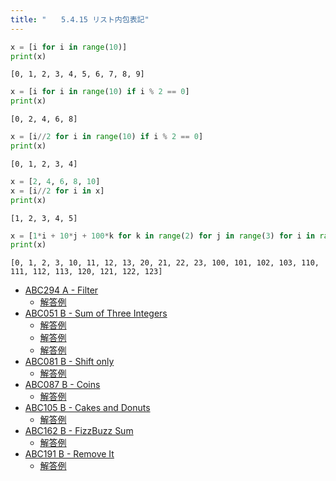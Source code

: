 ```yaml
---
title: "　　5.4.15 リスト内包表記"
---
```


```python:サンプルコード：sample_391.py
x = [i for i in range(10)]
print(x)
```

```text:実行結果
[0, 1, 2, 3, 4, 5, 6, 7, 8, 9]
```

```python:サンプルコード：sample_392.py
x = [i for i in range(10) if i % 2 == 0]
print(x)
```

```text:実行結果
[0, 2, 4, 6, 8]
```

```python:サンプルコード：sample_393.py
x = [i//2 for i in range(10) if i % 2 == 0]
print(x)
```

```text:実行結果
[0, 1, 2, 3, 4]
```

```python:サンプルコード：sample_394.py
x = [2, 4, 6, 8, 10]
x = [i//2 for i in x]
print(x)
```

```text:実行結果
[1, 2, 3, 4, 5]
```

```python:サンプルコード：sample_395.py
x = [1*i + 10*j + 100*k for k in range(2) for j in range(3) for i in range(4)]
print(x)
```

```text:実行結果
[0, 1, 2, 3, 10, 11, 12, 13, 20, 21, 22, 23, 100, 101, 102, 103, 110, 111, 112, 113, 120, 121, 122, 123]
```

- [ABC294 A - Filter](https://atcoder.jp/contests/abc294/tasks/abc294_a)
    - [解答例](https://atcoder.jp/contests/abc294/submissions/39917341)
- [ABC051 B - Sum of Three Integers](https://atcoder.jp/contests/abc051/tasks/abc051_b)
    - [解答例](https://atcoder.jp/contests/abc051/submissions/17912297)
    - [解答例](https://atcoder.jp/contests/abc051/submissions/17912319)
    - [解答例](https://atcoder.jp/contests/abc051/submissions/17912310)
- [ABC081 B - Shift only](https://atcoder.jp/contests/abc081/tasks/abc081_b)
    - [解答例](https://atcoder.jp/contests/abc081/submissions/15465421)
- [ABC087 B - Coins](https://atcoder.jp/contests/abc087/tasks/abc087_b)
    - [解答例](https://atcoder.jp/contests/abc087/submissions/17912358)
- [ABC105 B - Cakes and Donuts](https://atcoder.jp/contests/abc105/tasks/abc105_b)
    - [解答例](https://atcoder.jp/contests/abc105/submissions/17912375)
- [ABC162 B - FizzBuzz Sum](https://atcoder.jp/contests/abc162/tasks/abc162_b)
    - [解答例](https://atcoder.jp/contests/abc162/submissions/17911355)
- [ABC191 B - Remove It](https://atcoder.jp/contests/abc191/tasks/abc191_b)
    - [解答例](https://atcoder.jp/contests/abc191/submissions/21278546)
